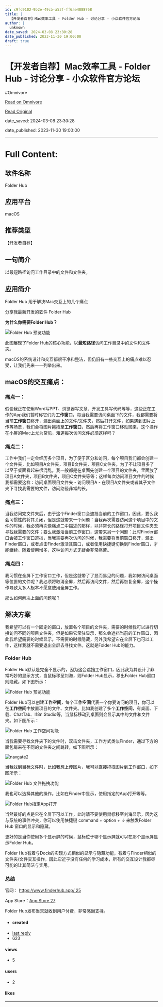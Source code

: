 ```yaml
---
id: c9fc9102-9b2e-49cb-a53f-ff6ae4888768
title: |
  【开发者自荐】Mac效率工具 - Folder Hub - 讨论分享 - 小众软件官方论坛
author: |
  unknown
date_saved: 2024-03-08 23:30:28
date_published: 2023-11-30 19:00:00
draft: true
---
```


# 【开发者自荐】Mac效率工具 - Folder Hub - 讨论分享 - 小众软件官方论坛
#Omnivore

[Read on Omnivore](https://omnivore.app/me/mac-folder-hub-18e217a0426)

[Read Original](https://meta.appinn.net/t/topic/50312)

date_saved: 2024-03-08 23:30:28

date_published: 2023-11-30 19:00:00

--- 

# Full Content: 

## [](#h-1)软件名称

Folder Hub

## [](#h-2)应用平台

macOS

## [](#h-3)推荐类型

【开发者自荐】

## [](#h-4)一句简介

以最短路径访问工作目录中的文件和文件夹。

## [](#h-5)应用简介

Folder Hub 用于解决Mac交互上的几个痛点

分享我最新开发的软件 Folder Hub

**为什么你需要Folder Hub？**

![Folder Hub 预览功能](https://proxy-prod.omnivore-image-cache.app/690x446,sqcTZDnxdEHEtbRCjqPB7c9JxoeULvUwNObLOOp-u0us/https://meta-cdn1.appinn.com/uploads/default/original/3X/e/4/e4b3859d9818035b5954fddd1dd32a8e999b7c46.gif)

此图展现了Folder Hub的核心功能，以**最短路径**访问工作目录中的文件和文件夹。

macOS的系统设计和交互都很干净和整洁，但仍旧有一些交互上的痛点难以忍受，让我们先来一一列举出来。

## [](#macos-6)macOS的交互痛点：

### [](#h-7)痛点一：

假设我正在使用Word写PPT、浏览器写文章、开发工具写代码等等，这些正在工作的App我们暂时称它们为**工作窗口**，每当我需要访问桌面下的文件，我都需要将当前**工作窗口**移开，漏出桌面上的文件/文件夹，然后打开文件，如果遇到图片上传等场景，我们会将图片拖拽至**工作窗口**，然后再将工作窗口移动回来，这个操作在小屏的Mac上尤为常见，难道每次访问文件必须这样吗？

### [](#h-8)痛点二：

工作中我们一定会经历多个项目，为了便于区分和访问，每个项目我们都会创建一个文件夹，比如项目A文件夹，项目B文件夹，项目C文件夹，为了不让项目多了以至于桌面看起来很混乱，我一般都是在桌面先创建一个项目的文件夹，里面放了项目A文件夹，项目B文件夹，项目C文件夹等等；这样每次访问项目文件的时候我都需要这样：访问桌面项目文件夹 - 访问项目A - 在项目A文件夹或者其子文件夹下寻找我需要的文件，访问路径非常的长。

### [](#h-9)痛点三：

当我访问完文件夹后，由于这个Finder窗口会遮挡当前的工作窗口，因此，要么我会习惯性的将其关闭，但是这就带来一个问题：当我再次需要访问这个项目中的文件的时候，我必须再次像痛点二中描述的那样，以非常长的路径打开项目文件夹去寻找我需要的文件；要么我激活当前工作窗口，这带来另一个问题：此时Finder窗口会被工作窗口遮挡，当我需要再次访问的时候，我需要将当前窗口移开，漏出Finder窗口，或者点击Finder激活其窗口，或者使用快捷键切换到Finder窗口，才能继续。随着使用增多，这种访问方式无疑会非常痛苦。

### [](#h-10)痛点四：

我习惯在全屏下工作窗口工作，但是这就带了了显而易见的问题，我如何访问桌面等位置的文件呢？我必须将取消全屏，然后再访问文件，然后再恢复全屏，这个操作导致太多人根本不愿意使用全屏工作。

那么如何解决上面的问题呢？

## [](#h-11)解决方案

我希望可以有一个固定的窗口，放置各个项目的文件夹，需要的时候我可以进行切换访问不同的项目文件夹，但是如果它常驻显示，那么会遮挡当前的工作窗口，因此我希望需要的时候显示，不需要的时候隐藏，另外我希望它在全屏下也可以工作，这样我就不需要退出全屏去寻找文件。这就是Folder Hub的能力。

### [](#folder-hub-12)Folder Hub

Folder Hub默认是完全不显示的，因为这会遮挡工作窗口，因此我为其设计了非常巧妙的显示方式，当鼠标移至刘海，则Folder Hub显示，移出Folder Hub窗口则隐藏，如下图所示：

![Folder Hub 预览功能](https://proxy-prod.omnivore-image-cache.app/690x446,sqcTZDnxdEHEtbRCjqPB7c9JxoeULvUwNObLOOp-u0us/https://meta-cdn1.appinn.com/uploads/default/original/3X/e/4/e4b3859d9818035b5954fddd1dd32a8e999b7c46.gif)

Folder Hub可以创建**工作空间**，每个**工作空间**代表一个你要访问的项目，你可以在**工作空间**中放置项目的文件、文件夹。比如我创建了多个**工作空间**，有桌面、下载、ChatTab、I18n Studio等，当鼠标移动到桌面则会显示其中的文件和文件夹。如下图所示：

![Folder Hub 工作空间功能](https://proxy-prod.omnivore-image-cache.app/690x446,sZNblmzrJltYqJckzwshHyw_TqHjc3yLV9BFPmyxCAmk/https://meta-cdn1.appinn.com/uploads/default/original/3X/3/c/3cad5aa6a03872b057a786935c4e5e10d44104d6.gif)

当我需要寻找文件夹下的文件时，双击文件夹，工作方式类似Finder，通过下方的面包屑来在不同的文件夹之间跳转，如下图所示：

![navgate2](https://proxy-prod.omnivore-image-cache.app/550x356,sYysNY93ogl73KCZj-aGonVsf5utHWmMkOlRKGPmC54Q/https://meta-cdn1.appinn.com/uploads/default/original/3X/c/3/c342e3bc46bdab5ef49a11d1a6f98c8d2de5ea07.gif)

当我找到目标文件时，比如我想上传图片，我可以直接拖拽图片到工作窗口，如下图所示：  

![Folder Hub 文件拖拽功能](https://proxy-prod.omnivore-image-cache.app/690x446,s8oBrjXcht_Du70LT3gKESkfd72pY8rNLunh2nMg8SiE/https://meta-cdn1.appinn.com/uploads/default/original/3X/d/1/d1e6763b00229fe18464a79044a72309b4f09e01.gif)

我也可以选择其他的操作，比如在Finder中显示，使用指定的App打开等等。  

![Folder Hub指定App打开](https://proxy-prod.omnivore-image-cache.app/550x356,s4UABZV2_m6wyyH0kWc8XprEtKlhC9DC3I-bieq_NMGA/https://meta-cdn1.appinn.com/uploads/default/original/3X/0/1/013fa7169575612b884f91d669c49cfa9db415b2.gif)

当然最好的点是它在全屏下可以工作，此时请不要使用鼠标移至刘海显示，因为这与系统的事件冲突，你可以使用快捷键 command + option + ↓ 来触发Folder Hub 窗口的显示和隐藏。

更好的是当你使用多个显示屏的时候，鼠标位于哪个显示屏就可以在那个显示屏显示Folder Hub。

Folder Hub有着与Dock的实现方式相似的显示与隐藏功能，有着与Finder相似的文件夹/文件交互操作，因此它近乎没有任何的学习成本，所有的交互设计我都尽可能的让其简洁与实用。

### [](#h-13)总结

官网： [https://www.finderhub.app/ 25](https://www.finderhub.app/)

App Store：[App Store 27](https://apps.apple.com/us/app/folder-hub-files-manager/id6473019059)

Folder Hub发布当天就收到用户付费，非常感谢支持。

* #### created
* [ last reply ](https://meta.appinn.net/t/topic/50312/10)
* 623  
#### views
* 5  
#### users
* 2  
#### likes

---

